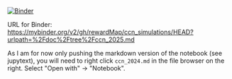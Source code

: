 [![Binder](https://mybinder.org/badge_logo.svg)](https://mybinder.org/v2/gh/rewardMap/ccn_simulations/binder?urlpath=%2Fdoc%2Ftree%2Fccn_2025.md)

URL for Binder: https://mybinder.org/v2/gh/rewardMap/ccn_simulations/HEAD?urlpath=%2Fdoc%2Ftree%2Fccn_2025.md

As I am for now only pushing the markdown version of the notebook (see jupytext), you will need to 
right click `ccn_2024.md` in the file browser on the right. Select "Open with" -> "Notebook".

